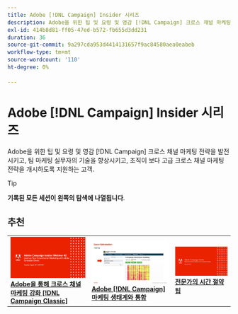 ```yaml
---
title: Adobe [!DNL Campaign] Insider 시리즈
description: Adobe을 위한 팁 및 요령 및 영감 [!DNL Campaign] 크로스 채널 마케팅 전략을 발전시키고, 팀 마케팅 실무자의 기술을 향상시키고, 조직이 보다 고급 크로스 채널 마케팅 전략을 개시하도록 지원하는 고객.
exl-id: 414b8d81-ff05-47ed-b572-fb655d3dd231
duration: 36
source-git-commit: 9a297cda953d4414131657f9ac84580aea0eabeb
workflow-type: tm+mt
source-wordcount: '110'
ht-degree: 0%

---
```


# Adobe [!DNL Campaign] Insider 시리즈

Adobe을 위한 팁 및 요령 및 영감 [!DNL Campaign] 크로스 채널 마케팅 전략을 발전시키고, 팀 마케팅 실무자의 기술을 향상시키고, 조직이 보다 고급 크로스 채널 마케팅 전략을 개시하도록 지원하는 고객.

>[!TIP]
>
>**기록된 모든 세션이 왼쪽의 탐색에 나열됩니다**.

## 추천

<table>
  <tr>
   <td>
      <a href="2022/cross-channel.md">
      <img alt="Adobe을 통해 크로스 채널 마케팅 강화 [!DNL Campaign Classic]" src="assets/cross-channel.png"/>
      </a>
      <div>
         <a href="./2022/cross-channel.md"><strong>Adobe을 통해 크로스 채널 마케팅 강화 [!DNL Campaign Classic]</strong></a>
         <br/>
      </div>
   </td>
   <td>
      <a href="2022/integrations.md">
      <img alt="Adobe [!DNL Campaign] 마케팅 생태계와 통합" src="assets/integrations.png"/>
      </a>
      <div>
         <a href="./2022/integrations.md"><strong>Adobe [!DNL Campaign] 마케팅 생태계와 통합</strong></a>
         <br/>
      </div>
   </td>
   <td>
      <a href="2022/tips.md">
      <img alt="전문가의 시간 절약 팁" src="./assets/tips.png"/>
      </a>
      <div>
         <a href="2022/tips.md"><strong>전문가의 시간 절약 팁</strong></a>
         <br/>
      </div>
   </td>
</table>
